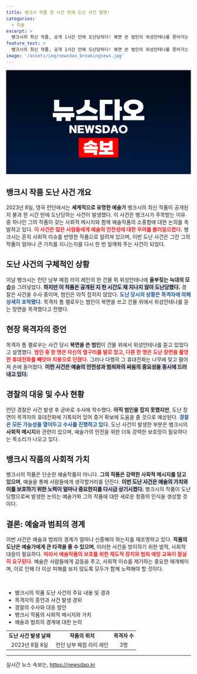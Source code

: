 ```yaml
---
title: 뱅크시 작품 한 시간 만에 도난 사건 발생!
categories:
  - 미술
excerpt: >
  뱅크시의 최신 작품, 공개 1시간 만에 도난당하다! 복면 쓴 범인이 위성안테나를 뜯어가는 장면이 목격됐으며, 경찰이 수사에 나섰다. 누가 진정한 얼굴 없는 예술가를 가로챘을까?
feature_text: >
  뱅크시의 최신 작품, 공개 1시간 만에 도난당하다! 복면 쓴 범인이 위성안테나를 뜯어가는 장면이 목격됐으며, 경찰이 수사에 나섰다. 누가 진정한 얼굴 없는 예술가를 가로챘을까?
image: '/assets/img/newsdao_breakingnews.jpg'
---
```


<p><img src="/assets/img/newsdao_breakingnews.jpg" alt="firstkoreanews 속보" /></p>

<article>
  <h2 data-ke-size="size26">뱅크시 작품 도난 사건 개요</h2>
  <p data-ke-size="size16">2023년 8일, 영국 런던에서는 <b>세계적으로 유명한 예술가</b> 뱅크시의 최신 작품이 공개된 지 불과 한 시간 만에 도난당하는 사건이 발생했다. 이 사건은 뱅크시가 주목받는 이유 중 하나인 그의 작품이 갖는 사회적 메시지와 함께 예술작품의 소중함에 대한 논의를 촉발하고 있다. <b><span style="color: #ee2323;">이 사건은 많은 사람들에게 예술의 안전성에 대한 우려를 불러일으켰다.</span></b> 뱅크시는 흔히 사회적 이슈를 반영한 작품으로 알려져 있으며, 이번 도난 사건은 그런 그의 작품이 얼마나 큰 가치를 지니는지를 다시 한 번 일깨워 주는 사건이 되었다.</p>

  <h2 data-ke-size="size26">도난 사건의 구체적인 상황</h2>
  <p data-ke-size="size16">이날 뱅크시는 런던 남부 페컴 라이 레인의 한 건물 위 위성안테나에 <b>울부짖는 늑대의 모습</b>을 그려넣었다. <b><span style="background-color: #21538527;">하지만 이 작품은 공개된 지 한 시간도 채 지나지 않아 도난당했다.</span></b> 경찰은 사건을 수사 중이며, 범인은 아직 잡히지 않았다. <b><span style="color: #1a5490;">도난 당시의 상황은 목격자에 의해 상세히 포착됐다.</span></b> 목격자 톰 켈로우는 범인이 복면을 쓰고 건물 위에서 위성안테나를 뜯는 장면을 목격했다고 전했다.</p>

  <h2 data-ke-size="size26">현장 목격자의 증언</h2>
  <p data-ke-size="size16">목격자 톰 켈로우는 사건 당시 <b>복면을 쓴 범인</b>이 건물 위에서 위성안테나를 뜯고 있었다고 설명했다. <b><span style="color: #ee2323;">범인 중 한 명은 자신의 옆구리를 발로 찼고, 다른 한 명은 도난 장면을 촬영한 휴대전화를 빼앗아 지붕으로 던졌다.</span></b> 그러나 다행히 그 휴대전화는 나무에 맞고 떨어져 손에 들어왔다. <b><span style="background-color: #21538527;">이런 사건은 예술의 안전성과 범죄와의 싸움의 중요성을 동시에 드러내고 있다.</span></b></p>

  <h2 data-ke-size="size26">경찰의 대응 및 수사 현황</h2>
  <p data-ke-size="size16">런던 경찰은 사건 발생 후 곧바로 수사에 착수했다. <b>아직 범인을 잡지 못했지만</b>, 도난 장면이 목격자의 휴대전화에 기록되어 있어 증거 확보에 도움을 줄 것으로 예상된다. <b><span style="color: #1a5490;">경찰은 모든 가능성을 열어두고 수사를 진행하고 있다.</span></b> 도난 사건이 발생한 부분은 뱅크시의 <b>사회적 메시지</b>와 관련이 있으며, 예술가의 안전을 위한 더욱 강력한 보호망이 필요하다는 목소리가 나오고 있다.</p>

  <h2 data-ke-size="size26">뱅크시 작품의 사회적 가치</h2>
  <p data-ke-size="size16">뱅크시의 작품은 단순한 예술작품이 아니다. <b>그의 작품은 강력한 사회적 메시지를 담고 있으며</b>, 예술을 통해 사람들에게 생각할거리를 던진다. <b><span style="background-color: #21538527;">이번 도난 사건은 예술의 가치와 이를 보호하기 위한 노력이 얼마나 중요한지를 다시금 상기시켰다.</span></b> 뱅크시의 작품이 도난당함으로써 발생한 논의는 예술가와 그의 작품에 대한 새로운 청중의 인식을 생성할 것이다.</p>

  <h2 data-ke-size="size26">결론: 예술과 범죄의 경계</h2>
  <p data-ke-size="size16">이번 사건은 예술과 범죄의 경계가 얼마나 신중해야 하는지를 재조명하고 있다. <b>작품의 도난은 예술가에게 큰 타격을 줄 수 있으며</b>, 이러한 사건을 방지하기 위한 법적, 사회적 대응이 필요하다. <b><span style="color: #ee2323;">따라서 예술작품의 보호를 위한 제도적 장치와 범죄 예방 교육이 절실히 요구된다.</span></b> 예술은 사람들에게 감동을 주고, 사회적 이슈를 제기하는 중요한 매개체이며, 이로 인해 더 이상 피해를 보지 않도록 모두가 함께 노력해야 할 것이다.</p>

  <p data-ke-size="size16">&nbsp;</p>
  <ul>
    <li>뱅크시의 작품 도난 사건의 주요 내용 및 경과</li>
    <li>목격자의 증언과 사건 발생 경위</li>
    <li>경찰의 수사와 대응 방안</li>
    <li>뱅크시 작품의 사회적 메시지와 가치</li>
    <li>예술과 범죄의 경계에 대한 논의</li>
  </ul>

  <table>
    <tr>
      <td style="text-align: center; height: 17px;"><b>도난 사건 발생 날짜</b></td>
      <td style="text-align: center; height: 17px;"><b>작품의 위치</b></td>
      <td style="text-align: center; height: 17px;"><b>목격자 수</b></td>
    </tr>
    <tr>
      <td style="text-align: center; height: 17px;">2023년 8월 8일</td>
      <td style="text-align: center; height: 17px;">런던 남부 페컴 라이 레인</td>
      <td style="text-align: center; height: 17px;">3명</td>
    </tr>
  </table>

  <hr>

</article>
실시간 뉴스 속보는, <a href="https://newsdao.kr" rel="dofollow">https://newsdao.kr</a>


